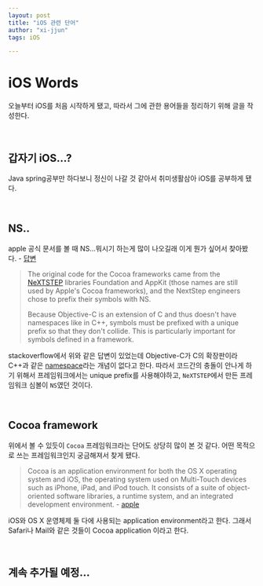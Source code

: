 ```yaml
---
layout: post
title: "iOS 관련 단어"
author: "xi-jjun"
tags: iOS

---
```


# iOS Words

오늘부터 iOS를 처음 시작하게 됐고, 따라서 그에 관한 용어들을 정리하기 위해 글을 작성한다.

<br>

## 갑자기 iOS...?

Java spring공부만 하다보니 정신이 나갈 것 같아서 취미생활삼아 iOS를 공부하게 됐다.

<br>

## NS..

apple 공식 문서를 볼 때 NS...뭐시기 하는게 많이 나오길래 이게 뭔가 싶어서 찾아봤다. - [답변](https://stackoverflow.com/questions/473758/what-does-the-ns-prefix-mean)

>The original code for the Cocoa frameworks came from the [NeXTSTEP](https://en.wikipedia.org/wiki/NeXTSTEP) libraries Foundation and AppKit (those names are still used by Apple's  Cocoa frameworks), and the NextStep engineers chose to prefix their  symbols with NS.
>
>Because Objective-C is an extension of C and thus doesn't have  namespaces like in C++, symbols must be prefixed with a unique prefix so that they don't collide. This is particularly important for symbols  defined in a framework.

stackoverflow에서 위와 같은 답변이 있었는데 Objective-C가 C의 확장판이라 C++과 같은 [namespace](https://xi-jjun.github.io/2022-09-07/namespace)라는 개념이 없다고 한다. 따라서 코드간의 충돌이 안나게 하기 위해서 프레임워크에서는 unique prefix를 사용해야하고, `NeXTSTEP`에서 만든 프레임워크 심볼이 `NS`였던 것이다.

<br>

## Cocoa framework

위에서 볼 수 있듯이 `Cocoa` 프레임워크라는 단어도 상당히 많이 본 것 같다. 어떤 목적으로 쓰는 프레임워크인지 궁금해져서 찾게 됐다.

> Cocoa is an application environment for both the OS X operating system  and iOS, the operating system used on Multi-Touch devices such as  iPhone, iPad, and iPod touch. It consists of a suite of object-oriented  software libraries, a runtime system, and an integrated development  environment. - [apple](https://developer.apple.com/library/archive/documentation/Cocoa/Conceptual/CocoaFundamentals/WhatIsCocoa/WhatIsCocoa.html)

iOS와 OS X 운영체제 둘 다에 사용되는 application environment라고 한다. 그래서 Safari나 Mail와 같은 것들이 Cocoa application 이라고 한다.

<br>

## 계속 추가될 예정...
